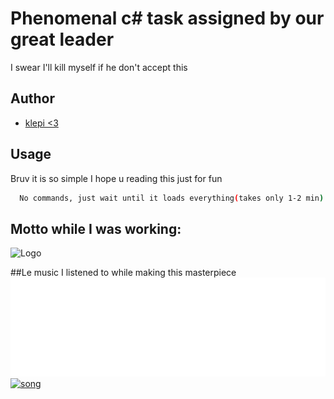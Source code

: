 
# Phenomenal c# task assigned by our great leader

I swear I'll kill myself if he don't accept this


## Author

- [klepi <3](https://github.com/Adklps)


## Usage

Bruv it is so simple I hope u reading this just for fun

```bash
  No commands, just wait until it loads everything(takes only 1-2 min)
```

## Motto while I was working:
![Logo](https://www.boredpanda.com/blog/wp-content/uploads/2022/04/raccoon-memes-instagram-624ae8c78c21d__700.jpg)

##Le music I listened to while making this masterpiece
[![song](https://github.com/Adklps/Taxireborn/blob/main/assets/view%20(2).svg?raw=true)](https://open.spotify.com/track/7GmA9hDInGKV4hH0pvuvcC?si=3993d537806c4da8)
[![song](https://github.com/Adklps/Taxireborn/blob/main/assets/view%20(3).svg?raw=true)](https://open.spotify.com/track/2aEuA8PSqLa17Y4hKPj5rr?si=b54bc64f3e654f7e)
